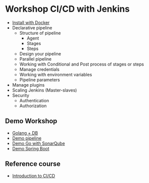 # Workshop CI/CD with Jenkins
* [Install with Docker](https://github.com/up1/workshop-ci-cd-with-jenkins/tree/main/workshop/install)
* Declarative pipeline
  * Structure of pipeline
    * Agent
    * Stages
    * Steps
  * Design your pipeline
  * Parallel pipeline
  * Working with Conditional and Post process of stages or steps
  * Manage credentials
  * Working with environment variables
  * Pipeline parameters
* Manage plugins
* Scaling Jenkins (Master-slaves)
* Security
  * Authentication
  * Authorization

## Demo Workshop
* [Golang + DB](https://github.com/up1/workshop-devops-go)
* [Demo pipeline](https://github.com/up1/demo-pipeline)
* [Demo Go with SonarQube](https://github.com/up1/demo-go-sonarqube)
* [Demo Spring Boot](https://gitlab.com/up11/demo-spring/)

## Reference course
* [Introduction to CI/CD](https://github.com/up1/course-ci-cd-with-jenkins)
